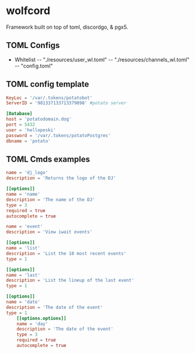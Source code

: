 # wolfcord
Framework built on top of toml, discordgo, &amp; pgx5.

## TOML Configs
- Whitelist
-- "./resources/user_wl.toml"
-- "./resources/channels_wl.toml"
-- "config.toml"

## TOML config template
```toml
KeyLoc = '/var/.tokens/potatobot'
ServerID = '981337133713379898' #potato server

[Database]
host = 'potatodomain.dog'
port = 5432
user = 'hellopeski'
password = '/var/.tokens/potatoPostgres'
dbname = 'potato'
```

## TOML Cmds examples
```toml
name = 'dj_logo'
description = 'Returns the logo of the DJ'

[[options]]
name = 'name'
description = 'The name of the DJ'
type = 3
required = true
autocomplete = true
```

```toml
name = 'event'
description = 'View iwait events'

[[options]]
name = 'list'
description = 'List the 10 most recent events'
type = 1

[[options]]
name = 'last'
description = 'List the lineup of the last event'
type = 1

[[options]]
name = 'date'
description = 'The date of the event'
type = 1
	[[options.options]]
	name = 'day'
	description = 'The date of the event'
	type = 3
	required = true
	autocomplete = true
```
